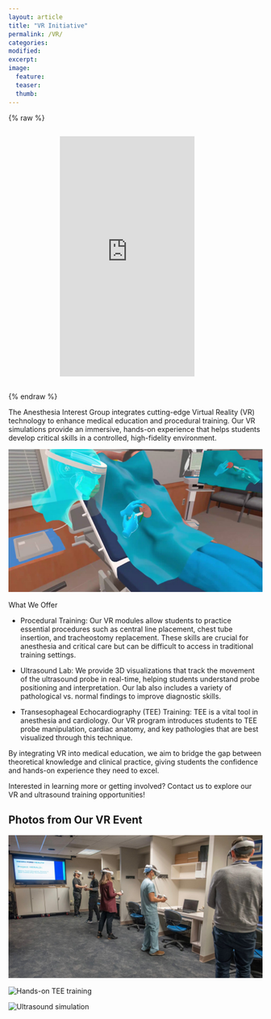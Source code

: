 ```yaml
---
layout: article
title: "VR Initiative"
permalink: /VR/
categories: 
modified:
excerpt:
image:
  feature:
  teaser:
  thumb:
---
```


{% raw %}
<div style="max-width: 300px; margin: 2em auto;">
  <iframe
    src="https://www.facebook.com/plugins/video.php?height=476&href=https%3A%2F%2Fwww.facebook.com%2FHenryFordHealth%2Fvideos%2F27910568521891560%2F&show_text=false&width=267&t=0"
    width="267"
    height="476"
    style="border:none;overflow:hidden"
    scrolling="no"
    frameborder="0"
    allowfullscreen="true"
    allow="autoplay; clipboard-write; encrypted-media; picture-in-picture; web-share">
  </iframe>
</div>
{% endraw %}




The Anesthesia Interest Group integrates cutting-edge Virtual Reality (VR) technology to enhance medical education and procedural training. Our VR simulations provide an immersive, hands-on experience that helps students develop critical skills in a controlled, high-fidelity environment.


![screenshot of Skinny Bones](/images/VR-image.jpg)



What We Offer

- Procedural Training: Our VR modules allow students to practice essential procedures such as central line placement, chest tube insertion, and tracheostomy replacement. These skills are crucial for anesthesia and critical care but can be difficult to access in traditional training settings.

- Ultrasound Lab: We provide 3D visualizations that track the movement of the ultrasound probe in real-time, helping students understand probe positioning and interpretation. Our lab also includes a variety of pathological vs. normal findings to improve diagnostic skills.

- Transesophageal Echocardiography (TEE) Training: TEE is a vital tool in anesthesia and cardiology. Our VR program introduces students to TEE probe manipulation, cardiac anatomy, and key pathologies that are best visualized through this technique.


By integrating VR into medical education, we aim to bridge the gap between theoretical knowledge and clinical practice, giving students the confidence and hands-on experience they need to excel.


Interested in learning more or getting involved? Contact us to explore our VR and ultrasound training opportunities!


## Photos from Our VR Event

![Student using VR headset](/images/vr-student1.jpg)

![Hands-on TEE training](/images/vr-tee-training.jpg)

![Ultrasound simulation](/images/vr-ultrasound-demo.jpg)

